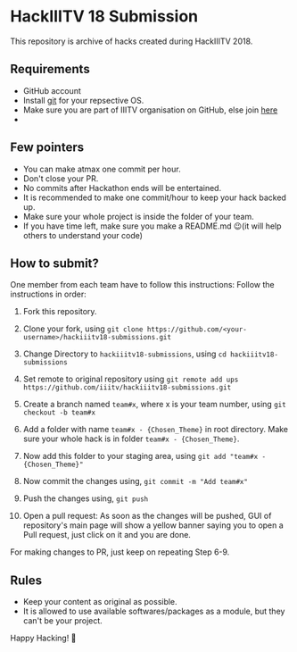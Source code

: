 # HackIIITV 18 Submission

This repository is archive of hacks created during HackIIITV 2018.

## Requirements

- GitHub account
- Install [git](https://git-scm.com/) for your repsective OS.
- Make sure you are part of IIITV organisation on GitHub, else join [here](http://getmein.glitch.me/)
-
## Few pointers

- You can make atmax one commit per hour.
- Don't close your PR.
- No commits after Hackathon ends will be entertained.
- It is recommended to make one commit/hour to keep your hack backed up.
- Make sure your whole project is inside the folder of your team.
- If you have time left, make sure you make a README.md 😉(it will help others to understand your code)

## How to submit?

One member from each team have to follow this instructions:
Follow the instructions in order:

1. Fork this repository.

2. Clone your fork, using
    `git clone https://github.com/<your-username>/hackiiitv18-submissions.git`

3. Change Directory to `hackiiitv18-submissions`, using
    `cd hackiiitv18-submissions`

4. Set remote to original repository using
    `git remote add ups https://github.com/iiitv/hackiiitv18-submissions.git`

5. Create a branch named `team#x`, where x is your team number, using
    `git checkout -b team#x`

6. Add a folder with name `team#x - {Chosen_Theme}` in root directory. Make sure your whole hack is in folder `team#x - {Chosen_Theme}`.

7. Now add this folder to your staging area, using
    `git add "team#x - {Chosen_Theme}"`

8. Now commit the changes using,
    `git commit -m "Add team#x"`

9. Push the changes using,
    `git push`

10. Open a pull request: As soon as the changes will be pushed, GUI of repository's main page will show a yellow banner saying you to open a Pull request, just click on it and you are done.

For making changes to PR, just keep on repeating Step 6-9.

## Rules

- Keep your content as original as possible.
- It is allowed to use available softwares/packages as a module, but they can't be your project.

Happy Hacking! 🖖
